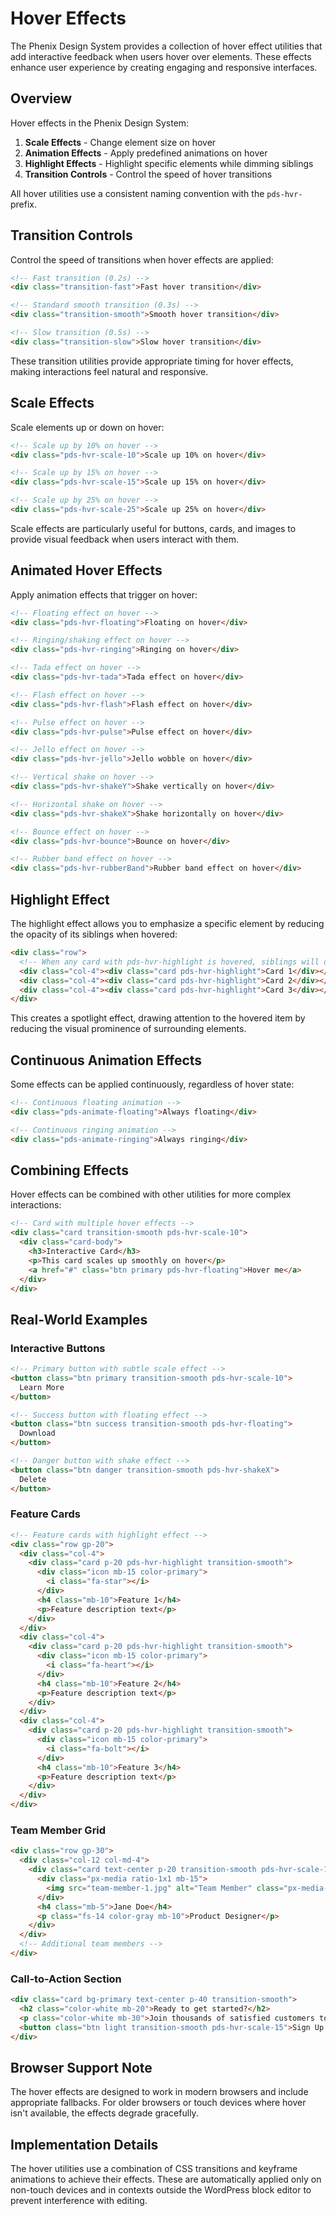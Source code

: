 # Hover Effects

The Phenix Design System provides a collection of hover effect utilities that add interactive feedback when users hover over elements. These effects enhance user experience by creating engaging and responsive interfaces.

## Overview

Hover effects in the Phenix Design System:

1. **Scale Effects** - Change element size on hover
2. **Animation Effects** - Apply predefined animations on hover
3. **Highlight Effects** - Highlight specific elements while dimming siblings
4. **Transition Controls** - Control the speed of hover transitions

All hover utilities use a consistent naming convention with the `pds-hvr-` prefix.

## Transition Controls

Control the speed of transitions when hover effects are applied:

```html
<!-- Fast transition (0.2s) -->
<div class="transition-fast">Fast hover transition</div>

<!-- Standard smooth transition (0.3s) -->
<div class="transition-smooth">Smooth hover transition</div>

<!-- Slow transition (0.5s) -->
<div class="transition-slow">Slow hover transition</div>
```

These transition utilities provide appropriate timing for hover effects, making interactions feel natural and responsive.

## Scale Effects

Scale elements up or down on hover:

```html
<!-- Scale up by 10% on hover -->
<div class="pds-hvr-scale-10">Scale up 10% on hover</div>

<!-- Scale up by 15% on hover -->
<div class="pds-hvr-scale-15">Scale up 15% on hover</div>

<!-- Scale up by 25% on hover -->
<div class="pds-hvr-scale-25">Scale up 25% on hover</div>
```

Scale effects are particularly useful for buttons, cards, and images to provide visual feedback when users interact with them.

## Animated Hover Effects

Apply animation effects that trigger on hover:

```html
<!-- Floating effect on hover -->
<div class="pds-hvr-floating">Floating on hover</div>

<!-- Ringing/shaking effect on hover -->
<div class="pds-hvr-ringing">Ringing on hover</div>

<!-- Tada effect on hover -->
<div class="pds-hvr-tada">Tada effect on hover</div>

<!-- Flash effect on hover -->
<div class="pds-hvr-flash">Flash effect on hover</div>

<!-- Pulse effect on hover -->
<div class="pds-hvr-pulse">Pulse effect on hover</div>

<!-- Jello effect on hover -->
<div class="pds-hvr-jello">Jello wobble on hover</div>

<!-- Vertical shake on hover -->
<div class="pds-hvr-shakeY">Shake vertically on hover</div>

<!-- Horizontal shake on hover -->
<div class="pds-hvr-shakeX">Shake horizontally on hover</div>

<!-- Bounce effect on hover -->
<div class="pds-hvr-bounce">Bounce on hover</div>

<!-- Rubber band effect on hover -->
<div class="pds-hvr-rubberBand">Rubber band effect on hover</div>
```

## Highlight Effect

The highlight effect allows you to emphasize a specific element by reducing the opacity of its siblings when hovered:

```html
<div class="row">
  <!-- When any card with pds-hvr-highlight is hovered, siblings will dim -->
  <div class="col-4"><div class="card pds-hvr-highlight">Card 1</div></div>
  <div class="col-4"><div class="card pds-hvr-highlight">Card 2</div></div>
  <div class="col-4"><div class="card pds-hvr-highlight">Card 3</div></div>
</div>
```

This creates a spotlight effect, drawing attention to the hovered item by reducing the visual prominence of surrounding elements.

## Continuous Animation Effects

Some effects can be applied continuously, regardless of hover state:

```html
<!-- Continuous floating animation -->
<div class="pds-animate-floating">Always floating</div>

<!-- Continuous ringing animation -->
<div class="pds-animate-ringing">Always ringing</div>
```

## Combining Effects

Hover effects can be combined with other utilities for more complex interactions:

```html
<!-- Card with multiple hover effects -->
<div class="card transition-smooth pds-hvr-scale-10">
  <div class="card-body">
    <h3>Interactive Card</h3>
    <p>This card scales up smoothly on hover</p>
    <a href="#" class="btn primary pds-hvr-floating">Hover me</a>
  </div>
</div>
```

## Real-World Examples

### Interactive Buttons

```html
<!-- Primary button with subtle scale effect -->
<button class="btn primary transition-smooth pds-hvr-scale-10">
  Learn More
</button>

<!-- Success button with floating effect -->
<button class="btn success transition-smooth pds-hvr-floating">
  Download
</button>

<!-- Danger button with shake effect -->
<button class="btn danger transition-smooth pds-hvr-shakeX">
  Delete
</button>
```

### Feature Cards

```html
<!-- Feature cards with highlight effect -->
<div class="row gp-20">
  <div class="col-4">
    <div class="card p-20 pds-hvr-highlight transition-smooth">
      <div class="icon mb-15 color-primary">
        <i class="fa-star"></i>
      </div>
      <h4 class="mb-10">Feature 1</h4>
      <p>Feature description text</p>
    </div>
  </div>
  <div class="col-4">
    <div class="card p-20 pds-hvr-highlight transition-smooth">
      <div class="icon mb-15 color-primary">
        <i class="fa-heart"></i>
      </div>
      <h4 class="mb-10">Feature 2</h4>
      <p>Feature description text</p>
    </div>
  </div>
  <div class="col-4">
    <div class="card p-20 pds-hvr-highlight transition-smooth">
      <div class="icon mb-15 color-primary">
        <i class="fa-bolt"></i>
      </div>
      <h4 class="mb-10">Feature 3</h4>
      <p>Feature description text</p>
    </div>
  </div>
</div>
```

### Team Member Grid

```html
<div class="row gp-30">
  <div class="col-12 col-md-4">
    <div class="card text-center p-20 transition-smooth pds-hvr-scale-10">
      <div class="px-media ratio-1x1 mb-15">
        <img src="team-member-1.jpg" alt="Team Member" class="px-media-img radius-circle">
      </div>
      <h4 class="mb-5">Jane Doe</h4>
      <p class="fs-14 color-gray mb-10">Product Designer</p>
    </div>
  </div>
  <!-- Additional team members -->
</div>
```

### Call-to-Action Section

```html
<div class="card bg-primary text-center p-40 transition-smooth">
  <h2 class="color-white mb-20">Ready to get started?</h2>
  <p class="color-white mb-30">Join thousands of satisfied customers today.</p>
  <button class="btn light transition-smooth pds-hvr-scale-15">Sign Up Now</button>
</div>
```

## Browser Support Note

The hover effects are designed to work in modern browsers and include appropriate fallbacks. For older browsers or touch devices where hover isn't available, the effects degrade gracefully.

## Implementation Details

The hover utilities use a combination of CSS transitions and keyframe animations to achieve their effects. These are automatically applied only on non-touch devices and in contexts outside the WordPress block editor to prevent interference with editing. 